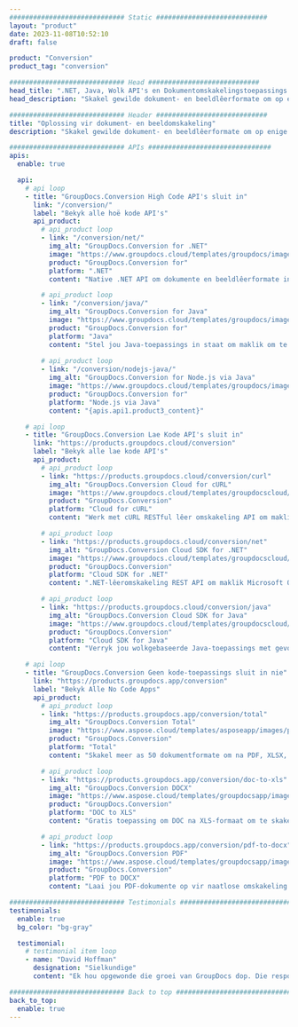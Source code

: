 ```yaml
---
############################# Static ############################
layout: "product"
date: 2023-11-08T10:52:10
draft: false

product: "Conversion"
product_tag: "conversion"

############################# Head ############################
head_title: ".NET, Java, Wolk API's en Dokumentomskakelingstoepassings deur GroupDocs"
head_description: "Skakel gewilde dokument- en beeldlêerformate om op enige platform met toepassings- en API-gebaseerde oplossings."

############################# Header ############################
title: "Oplossing vir dokument- en beeldomskakeling"
description: "Skakel gewilde dokument- en beeldlêerformate om op enige platform met toepassings- en API-gebaseerde oplossings."

############################# APIs ###############################
apis:
  enable: true

  api:
    # api loop
    - title: "GroupDocs.Conversion High Code API's sluit in"
      link: "/conversion/"
      label: "Bekyk alle hoë kode API's"
      api_product:
        # api_product loop
        - link: "/conversion/net/"
          img_alt: "GroupDocs.Conversion for .NET"
          image: "https://www.groupdocs.cloud/templates/groupdocs/images/product-logos/groupdocs-conversion-net.png"
          product: "GroupDocs.Conversion for"
          platform: ".NET"
          content: "Native .NET API om dokumente en beeldlêerformate in enige tipe .NET-toepassing akkuraat om te skakel. Ondersteun die byvoeging van beeldwatermerke tydens omskakeling."

        # api_product loop
        - link: "/conversion/java/"
          img_alt: "GroupDocs.Conversion for Java"
          image: "https://www.groupdocs.cloud/templates/groupdocs/images/product-logos/groupdocs-conversion-java.png"
          product: "GroupDocs.Conversion for"
          platform: "Java"
          content: "Stel jou Java-toepassings in staat om maklik om te skakel tussen alle industriestandaard dokumentformate, insluitend Microsoft Office, PDF, HTML, beelde en vele ander."
          
        # api_product loop
        - link: "/conversion/nodejs-java/"
          img_alt: "GroupDocs.Conversion for Node.js via Java"
          image: "https://www.groupdocs.cloud/templates/groupdocs/images/product-logos/groupdocs-conversion-nodejs-java.png"
          product: "GroupDocs.Conversion for"
          platform: "Node.js via Java"
          content: "{apis.api1.product3_content}"

    # api loop
    - title: "GroupDocs.Conversion Lae Kode API's sluit in"
      link: "https://products.groupdocs.cloud/conversion"
      label: "Bekyk alle lae kode API's"
      api_product:
        # api_product loop
        - link: "https://products.groupdocs.cloud/conversion/curl"
          img_alt: "GroupDocs.Conversion Cloud for cURL"
          image: "https://www.groupdocs.cloud/templates/groupdocscloud/images/sdk/272x272/groupdocs_conversion-for-curl.png"
          product: "GroupDocs.Conversion"
          platform: "Cloud for cURL"
          content: "Werk met cURL RESTful lêer omskakeling API om maklik Microsoft Office, PDF, e-pos, Project, HTML en ander algemene lêerformate in jou toepassings om te skakel."

        # api_product loop
        - link: "https://products.groupdocs.cloud/conversion/net"
          img_alt: "GroupDocs.Conversion Cloud SDK for .NET"
          image: "https://www.groupdocs.cloud/templates/groupdocscloud/images/sdk/272x272/groupdocs_conversion-for-net.png"
          product: "GroupDocs.Conversion"
          platform: "Cloud SDK for .NET"
          content: ".NET-lêeromskakeling REST API om maklik Microsoft Office, PDF, e-pos, Project, HTML en ander algemene lêerformate om te skakel op enige platform deur Cloud SDK te gebruik."

        # api_product loop
        - link: "https://products.groupdocs.cloud/conversion/java"
          img_alt: "GroupDocs.Conversion Cloud SDK for Java"
          image: "https://www.groupdocs.cloud/templates/groupdocscloud/images/sdk/272x272/groupdocs_conversion-for-java.png"
          product: "GroupDocs.Conversion"
          platform: "Cloud SDK for Java"
          content: "Verryk jou wolkgebaseerde Java-toepassings met gevorderde dokumentomskakelingskenmerke op enige platform wat REST API's kan oproep."

    # api loop
    - title: "GroupDocs.Conversion Geen kode-toepassings sluit in nie"
      link: "https://products.groupdocs.app/conversion"
      label: "Bekyk Alle No Code Apps"
      api_product:
        # api_product loop
        - link: "https://products.groupdocs.app/conversion/total"
          img_alt: "GroupDocs.Conversion Total"
          image: "https://www.aspose.cloud/templates/asposeapp/images/products/logo/aspose_conversion-app.png"
          product: "GroupDocs.Conversion"
          platform: "Total"
          content: "Skakel meer as 50 dokumentformate om na PDF, XLSX, DOCX, XPS, HTML en meer."

        # api_product loop
        - link: "https://products.groupdocs.app/conversion/doc-to-xls"
          img_alt: "GroupDocs.Conversion DOCX"
          image: "https://www.aspose.cloud/templates/groupdocsapp/images/products/logo/groupdocs_words-app.png"
          product: "GroupDocs.Conversion"
          platform: "DOC to XLS"
          content: "Gratis toepassing om DOC na XLS-formaat om te skakel vanaf enige webblaaier."

        # api_product loop
        - link: "https://products.groupdocs.app/conversion/pdf-to-docx"
          img_alt: "GroupDocs.Conversion PDF"
          image: "https://www.aspose.cloud/templates/groupdocsapp/images/products/logo/groupdocs_pdf-app.png"
          product: "GroupDocs.Conversion"
          platform: "PDF to DOCX"
          content: "Laai jou PDF-dokumente op vir naatlose omskakeling na Word (DOCX)-formaat."

############################# Testimonials ###############################
testimonials:
  enable: true
  bg_color: "bg-gray"

  testimonial:
    # testimonial item loop
    - name: "David Hoffman"
      designation: "Sielkundige"
      content: "Ek hou opgewonde die groei van GroupDocs dop. Die responsiwiteit van jou volle span het my baie gehelp, wanneer ek met iemand by GroupDocs praat, kan ek waarborg dat iemand luister en dinge laat gebeur."

############################# Back to top ###############################
back_to_top:
  enable: true
---
```

